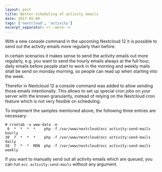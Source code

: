 ```yaml
---
layout: post
title: Better scheduling of activity emails
date: 2017-05-09
tags: ['nextcloud', 'activity']
excerpt_separator: <!--more-->
---
```


With a new console command in the upcoming Nextcloud 12 it is possible to send out the activity emails more regularly than before.

<!--more-->

In certain scenarios it makes sense to send the activity emails out more regularly,
e.g. you want to send the hourly emails always at the full hour, daily emails before
people start to work in the morning and weekly mails shall be send on monday morning,
so people can read up when starting into the week.

Therefor in Nextcloud 12 a console command was added to allow sending those emails
intentionally. This allows to set up special cron jobs on your server with the known
granularity, instead of relying on the Nextcloud cron feature which is not very flexible
on scheduling.

To implement the samples mentioned above, the following three entries are necessary:

```
# crontab -u www-data -e
 0  *  *  *  *    php -f /var/www/nextcloud/occ activity:send-mails hourly
30  7  *  *  *    php -f /var/www/nextcloud/occ activity:send-mails daily
30  7  *  *  MON  php -f /var/www/nextcloud/occ activity:send-mails weekly
```

If you want to manually send out all activity emails which are queued, you can run
`occ activity:send-mails` without any argument.